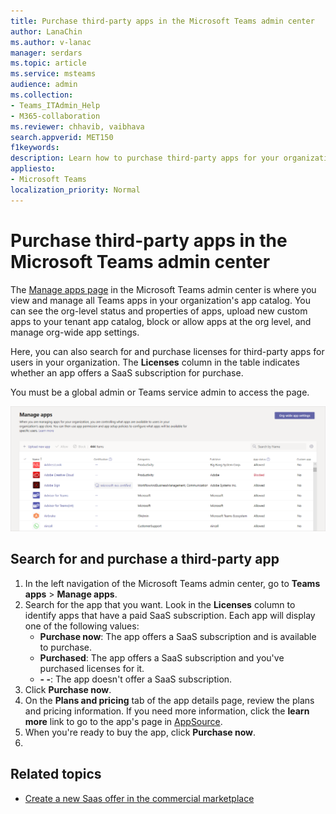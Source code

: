 ```yaml
---
title: Purchase third-party apps in the Microsoft Teams admin center
author: LanaChin
ms.author: v-lanac
manager: serdars
ms.topic: article
ms.service: msteams
audience: admin
ms.collection: 
- Teams_ITAdmin_Help
- M365-collaboration
ms.reviewer: chhavib, vaibhava
search.appverid: MET150
f1keywords: 
description: Learn how to purchase third-party apps for your organization on the Manage apps page of the Microsoft Teams admin center
appliesto: 
- Microsoft Teams
localization_priority: Normal
---
```

Purchase third-party apps in the Microsoft Teams admin center
======================================================

The [Manage apps page](manage-apps.md) in the Microsoft Teams admin center is where you view and manage all Teams apps in your organization's app catalog. You can see the org-level status and properties of apps, upload new custom apps to your tenant app catalog, block or allow apps at the org level, and manage org-wide app settings.

Here, you can also search for and purchase licenses for third-party apps for users in your organization. The **Licenses** column in the table indicates whether an app offers a SaaS subscription for purchase.

You must be a global admin or Teams service admin to access the page.

![Screenshot of the Managed apps page](media/manage-apps.png)

## Search for and purchase a third-party app

1. In the left navigation of the Microsoft Teams admin center, go to **Teams apps** > **Manage apps**.
2. Search for the app that you want. Look in the **Licenses** column to identify apps that have a paid SaaS subscription. Each app will display one of the following values: 
    - **Purchase now**: The app offers a SaaS subscription and is available to purchase.  
    - **Purchased**: The app offers a SaaS subscription and you've purchased licenses for it.
    - **- -**: The app doesn't offer a SaaS subscription.
3. Click **Purchase now**. 
4. On the **Plans and pricing** tab of the app details page, review the plans and pricing information. If you need more information, click the **learn more** link to go to the app's page in [AppSource](https://appsource.microsoft.com/).  
5. When you're ready to buy the app, click **Purchase now**.
6. 

## Related topics

- [Create a new Saas offer in the commercial marketplace](https://docs.microsoft.com/azure/marketplace/partner-center-portal/create-new-saas-offer)
